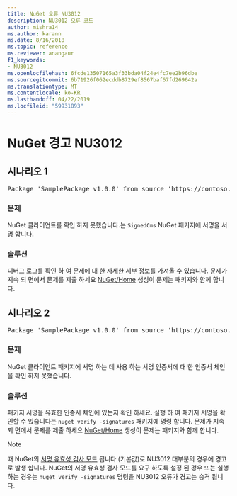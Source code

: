 ```yaml
---
title: NuGet 오류 NU3012
description: NU3012 오류 코드
author: mishra14
ms.author: karann
ms.date: 8/16/2018
ms.topic: reference
ms.reviewer: anangaur
f1_keywords:
- NU3012
ms.openlocfilehash: 6fcde13507165a3f33bda04f24e4fc7ee2b96dbe
ms.sourcegitcommit: 6b71926f062ecddb8729ef8567baf67fd269642a
ms.translationtype: MT
ms.contentlocale: ko-KR
ms.lasthandoff: 04/22/2019
ms.locfileid: "59931893"
---
```

# <a name="nuget-warning-nu3012"></a>NuGet 경고 NU3012

## <a name="scenario-1"></a>시나리오 1

<pre>Package 'SamplePackage v1.0.0' from source 'https://contoso.com/index.json': The primary signature validation failed.</pre>

### <a name="issue"></a>문제

NuGet 클라이언트를 확인 하지 못했습니다.는 `SignedCms` NuGet 패키지에 서명을 서명 합니다.


### <a name="solution"></a>솔루션

디버그 로그를 확인 하 여 문제에 대 한 자세한 세부 정보를 가져올 수 있습니다. 문제가 지속 되 면에서 문제를 제출 하세요 [NuGet/Home](https://github.com/NuGet/Home/issues) 생성이 문제는 패키지와 함께 합니다.



## <a name="scenario-2"></a>시나리오 2

<pre>Package 'SamplePackage v1.0.0' from source 'https://contoso.com/index.json': The primary signature found a chain building issue:  A certificate chain processed, but terminated in a root certificate which is not trusted by the trust provider.</pre>

### <a name="issue"></a>문제

NuGet 클라이언트 패키지에 서명 하는 데 사용 하는 서명 인증서에 대 한 인증서 체인을 확인 하지 못했습니다.


### <a name="solution"></a>솔루션

패키지 서명을 유효한 인증서 체인에 있는지 확인 하세요. 실행 하 여 패키지 서명을 확인할 수 있습니다는 `nuget verify -signatures` 패키지에 명령 합니다. 문제가 지속 되 면에서 문제를 제출 하세요 [NuGet/Home](https://github.com/NuGet/Home/issues) 생성이 문제는 패키지와 함께 합니다.


> [!Note]
> 때 NuGet의 [서명 유효성 검사 모드](https://docs.microsoft.com/en-us/nuget/consume-packages/installing-signed-packages#configure-package-signature-requirements) 됩니다 (기본값)로 NU3012 대부분의 경우에 경고로 발생 합니다. NuGet의 서명 유효성 검사 모드를 요구 하도록 설정 된 경우 또는 실행 하는 경우는 `nuget verify -signatures` 명령을 NU3012 오류가 경고는 승격 됩니다. 

